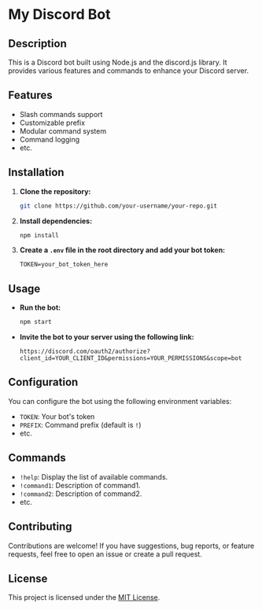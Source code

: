 # My Discord Bot

## Description

This is a Discord bot built using Node.js and the discord.js library. It provides various features and commands to enhance your Discord server.

## Features

- Slash commands support
- Customizable prefix
- Modular command system
- Command logging
- etc.

## Installation

1. **Clone the repository:**

    ```bash
    git clone https://github.com/your-username/your-repo.git
    ```

2. **Install dependencies:**

    ```bash
    npm install
    ```

3. **Create a `.env` file in the root directory and add your bot token:**

    ```
    TOKEN=your_bot_token_here
    ```

## Usage

- **Run the bot:**

    ```bash
    npm start
    ```

- **Invite the bot to your server using the following link:**

    ```
    https://discord.com/oauth2/authorize?client_id=YOUR_CLIENT_ID&permissions=YOUR_PERMISSIONS&scope=bot
    ```

## Configuration

You can configure the bot using the following environment variables:

- `TOKEN`: Your bot's token
- `PREFIX`: Command prefix (default is `!`)
- etc.

## Commands

- `!help`: Display the list of available commands.
- `!command1`: Description of command1.
- `!command2`: Description of command2.
- etc.

## Contributing

Contributions are welcome! If you have suggestions, bug reports, or feature requests, feel free to open an issue or create a pull request.

## License

This project is licensed under the [MIT License](LICENSE).
